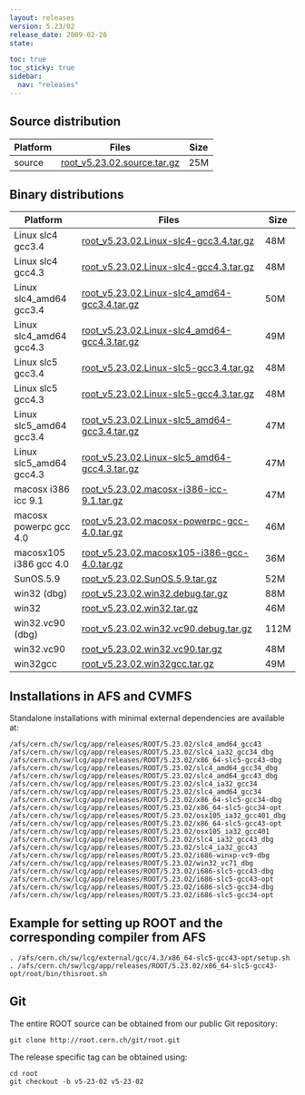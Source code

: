 ```yaml
---
layout: releases
version: 5.23/02
release_date: 2009-02-26
state:

toc: true
toc_sticky: true
sidebar:
  nav: "releases"
---
```



## Source distribution

| Platform       | Files | Size |
|-----------|-------|-----|
| source | [root_v5.23.02.source.tar.gz](https://root.cern.ch/download/root_v5.23.02.source.tar.gz) |  25M |


## Binary distributions

| Platform       | Files | Size |
|-----------|-------|-----|
| Linux slc4 gcc3.4 | [root_v5.23.02.Linux-slc4-gcc3.4.tar.gz](https://root.cern.ch/download/root_v5.23.02.Linux-slc4-gcc3.4.tar.gz) |  48M |
| Linux slc4 gcc4.3 | [root_v5.23.02.Linux-slc4-gcc4.3.tar.gz](https://root.cern.ch/download/root_v5.23.02.Linux-slc4-gcc4.3.tar.gz) |  48M |
| Linux slc4_amd64 gcc3.4 | [root_v5.23.02.Linux-slc4_amd64-gcc3.4.tar.gz](https://root.cern.ch/download/root_v5.23.02.Linux-slc4_amd64-gcc3.4.tar.gz) |  50M |
| Linux slc4_amd64 gcc4.3 | [root_v5.23.02.Linux-slc4_amd64-gcc4.3.tar.gz](https://root.cern.ch/download/root_v5.23.02.Linux-slc4_amd64-gcc4.3.tar.gz) |  49M |
| Linux slc5 gcc3.4 | [root_v5.23.02.Linux-slc5-gcc3.4.tar.gz](https://root.cern.ch/download/root_v5.23.02.Linux-slc5-gcc3.4.tar.gz) |  48M |
| Linux slc5 gcc4.3 | [root_v5.23.02.Linux-slc5-gcc4.3.tar.gz](https://root.cern.ch/download/root_v5.23.02.Linux-slc5-gcc4.3.tar.gz) |  48M |
| Linux slc5_amd64 gcc3.4 | [root_v5.23.02.Linux-slc5_amd64-gcc3.4.tar.gz](https://root.cern.ch/download/root_v5.23.02.Linux-slc5_amd64-gcc3.4.tar.gz) |  47M |
| Linux slc5_amd64 gcc4.3 | [root_v5.23.02.Linux-slc5_amd64-gcc4.3.tar.gz](https://root.cern.ch/download/root_v5.23.02.Linux-slc5_amd64-gcc4.3.tar.gz) |  47M |
| macosx i386 icc 9.1 | [root_v5.23.02.macosx-i386-icc-9.1.tar.gz](https://root.cern.ch/download/root_v5.23.02.macosx-i386-icc-9.1.tar.gz) |  47M |
| macosx powerpc gcc 4.0 | [root_v5.23.02.macosx-powerpc-gcc-4.0.tar.gz](https://root.cern.ch/download/root_v5.23.02.macosx-powerpc-gcc-4.0.tar.gz) |  46M |
| macosx105 i386 gcc 4.0 | [root_v5.23.02.macosx105-i386-gcc-4.0.tar.gz](https://root.cern.ch/download/root_v5.23.02.macosx105-i386-gcc-4.0.tar.gz) |  36M |
| SunOS.5.9 | [root_v5.23.02.SunOS.5.9.tar.gz](https://root.cern.ch/download/root_v5.23.02.SunOS.5.9.tar.gz) |  52M |
| win32 (dbg) | [root_v5.23.02.win32.debug.tar.gz](https://root.cern.ch/download/root_v5.23.02.win32.debug.tar.gz) |  88M |
| win32 | [root_v5.23.02.win32.tar.gz](https://root.cern.ch/download/root_v5.23.02.win32.tar.gz) |  46M |
| win32.vc90 (dbg) | [root_v5.23.02.win32.vc90.debug.tar.gz](https://root.cern.ch/download/root_v5.23.02.win32.vc90.debug.tar.gz) | 112M |
| win32.vc90 | [root_v5.23.02.win32.vc90.tar.gz](https://root.cern.ch/download/root_v5.23.02.win32.vc90.tar.gz) |  48M |
| win32gcc | [root_v5.23.02.win32gcc.tar.gz](https://root.cern.ch/download/root_v5.23.02.win32gcc.tar.gz) |  49M |



## Installations in AFS and CVMFS
Standalone installations with minimal external dependencies are available at:
~~~
/afs/cern.ch/sw/lcg/app/releases/ROOT/5.23.02/slc4_amd64_gcc43
/afs/cern.ch/sw/lcg/app/releases/ROOT/5.23.02/slc4_ia32_gcc34_dbg
/afs/cern.ch/sw/lcg/app/releases/ROOT/5.23.02/x86_64-slc5-gcc43-dbg
/afs/cern.ch/sw/lcg/app/releases/ROOT/5.23.02/slc4_amd64_gcc34_dbg
/afs/cern.ch/sw/lcg/app/releases/ROOT/5.23.02/slc4_amd64_gcc43_dbg
/afs/cern.ch/sw/lcg/app/releases/ROOT/5.23.02/slc4_ia32_gcc34
/afs/cern.ch/sw/lcg/app/releases/ROOT/5.23.02/slc4_amd64_gcc34
/afs/cern.ch/sw/lcg/app/releases/ROOT/5.23.02/x86_64-slc5-gcc34-dbg
/afs/cern.ch/sw/lcg/app/releases/ROOT/5.23.02/x86_64-slc5-gcc34-opt
/afs/cern.ch/sw/lcg/app/releases/ROOT/5.23.02/osx105_ia32_gcc401_dbg
/afs/cern.ch/sw/lcg/app/releases/ROOT/5.23.02/x86_64-slc5-gcc43-opt
/afs/cern.ch/sw/lcg/app/releases/ROOT/5.23.02/osx105_ia32_gcc401
/afs/cern.ch/sw/lcg/app/releases/ROOT/5.23.02/slc4_ia32_gcc43_dbg
/afs/cern.ch/sw/lcg/app/releases/ROOT/5.23.02/slc4_ia32_gcc43
/afs/cern.ch/sw/lcg/app/releases/ROOT/5.23.02/i686-winxp-vc9-dbg
/afs/cern.ch/sw/lcg/app/releases/ROOT/5.23.02/win32_vc71_dbg
/afs/cern.ch/sw/lcg/app/releases/ROOT/5.23.02/i686-slc5-gcc43-dbg
/afs/cern.ch/sw/lcg/app/releases/ROOT/5.23.02/i686-slc5-gcc43-opt
/afs/cern.ch/sw/lcg/app/releases/ROOT/5.23.02/i686-slc5-gcc34-dbg
/afs/cern.ch/sw/lcg/app/releases/ROOT/5.23.02/i686-slc5-gcc34-opt
~~~


## Example for setting up ROOT and the corresponding compiler from AFS
~~~
. /afs/cern.ch/sw/lcg/external/gcc/4.3/x86_64-slc5-gcc43-opt/setup.sh
. /afs/cern.ch/sw/lcg/app/releases/ROOT/5.23.02/x86_64-slc5-gcc43-opt/root/bin/thisroot.sh
~~~

## Git
The entire ROOT source can be obtained from our public Git repository:

~~~
git clone http://root.cern.ch/git/root.git
~~~
The release specific tag can be obtained using:
~~~
cd root
git checkout -b v5-23-02 v5-23-02
~~~

